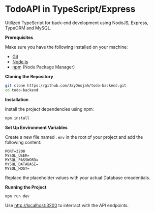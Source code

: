 # TodoAPI in TypeScript/Express

Utilized TypeScript for back-end development using NodeJS, Express, TypeORM and MySQL.

**Prerequisites**

Make sure you have the following installed on your machine:

- [Git](https://git-scm.com/)
- [Node.js](https://nodejs.org/en)
- [npm](https://www.npmjs.com/) (Node Package Manager)

**Cloning the Repository**

```bash
git clone https://github.com/JayOnojah/todo-backend.git
cd todo-backend
```

**Installation**

Install the project dependencies using npm:

```bash
npm install
```

**Set Up Environment Variables**

Create a new file named `.env` in the root of your project and add the following content:

```env
PORT=3200
MYSQL_USER=
MYSQL_PASSWORD=
MYSQL_DATABASE=
MYSQL_HOST=
```

Replace the placeholder values with your actual Database creadentials.

**Running the Project**

```bash
npm run dev
```

Use [http://localhost:3200](http://localhost:3200) to interract with the API endpoints.
